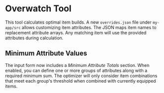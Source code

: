 # Overwatch Tool

This tool calculates optimal item builds. A new `overrides.json` file under `my-app/src` allows customizing item attributes. The JSON maps item names to replacement attribute arrays. Any matching item will use the provided attributes during calculation.

## Minimum Attribute Values

The input form now includes a *Minimum Attribute Totals* section. When enabled, you can define one or more groups of attributes along with a required minimum sum. The optimizer will only consider item combinations that meet each group's threshold when combined with currently equipped items.
